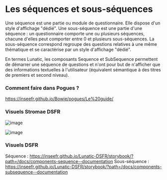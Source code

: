 # Les séquences et sous-séquences

Une séquence est une partie ou module de questionnaire. Elle dispose d'un style d'affichage "dédié".
Une sous-séquence est une partie d'une séquence : un questionnaire comporte une ou plusieurs séquences, chacune d'elles peut comporter entre 0 et plusieurs sous-séquences.
La sous-séquence correspond regroupe des questions relatives à une même thématique et se caractérise par un style d'affichage "dédié".

En termes Lunatic, les composants Sequence et SubSequence permettent de démarrer une séquence de questions et n'ont pour but de n'afficher que des informations textuelles à l'utilisateur (équivalent sémantique à des titres de premiers et second niveau).

### Comment faire dans Pogues ?

https://inseefr.github.io/Bowie/pogues/Le%20guide/

### Visuels Stromae DSFR

![image](https://github.com/InseeFr/Stromae/assets/71011059/5bb4640b-dccc-4c17-8025-722689ca7708)

![image](https://github.com/InseeFr/Stromae/assets/71011059/1ea3d1fb-eb9f-448e-aaaa-2578473a6a69)

### Visuels DSFR

Séquence : https://inseefr.github.io/Lunatic-DSFR/storybook/?path=/docs/components-sequence--documentation
Sous-séquence : https://inseefr.github.io/Lunatic-DSFR/storybook/?path=/docs/components-subsequence--documentation
